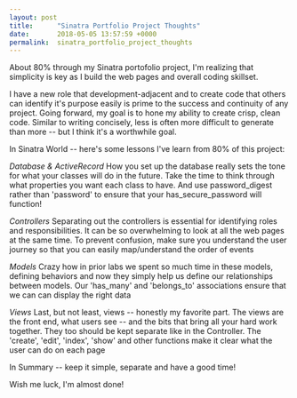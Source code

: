```yaml
---
layout: post
title:      "Sinatra Portfolio Project Thoughts"
date:       2018-05-05 13:57:59 +0000
permalink:  sinatra_portfolio_project_thoughts
---
```




About 80% through my Sinatra portofolio project, I'm realizing that simplicity is key as I build the web pages and overall coding skillset. 

I have a new role that development-adjacent and to create code that others can identify it's purpose easily is prime to the success and continuity of any project. Going forward, my goal is to hone my ability to create crisp, clean code. Similar to writing concisely, less is often more difficult to generate than more -- but I think it's a worthwhile goal. 

In Sinatra World --  here's some lessons I've learn from 80% of this project: 

*Database & ActiveRecord*
How you set up the database really sets the tone for what your classes will do in the future. Take the time to think through what properties you want each class to have. And use password_digest rather than 'password' to ensure that your has_secure_password will function!

*Controllers*
Separating out the controllers is essential for identifying roles and responsibilities. It can be so overwhelming to look at all the web pages at the same time. To prevent confusion, make sure you understand the user journey so that you can easily map/understand the order of events

*Models*
Crazy how in prior labs we spent so much time in these models, defining behaviors and now they simply help us define our relationships between models. Our 'has_many' and 'belongs_to' associations ensure that we can can display the right data 

*Views*
Last, but not least, views -- honestly my favorite part. The views are the front end, what users see -- and the bits that bring all your hard work together. They too should be kept separate like in the Controller. The 'create', 'edit', 'index', 'show' and other functions make it clear what the user can do on each page

In Summary -- keep it simple, separate and have a good time!

Wish me luck, I'm almost done!


